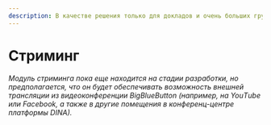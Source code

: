 ```yaml
---
description: В качестве решения только для докладов и очень больших групп
---
```


# Стриминг

_Модуль стриминга пока еще находится на стадии разработки, но предполагается, что он будет обеспечивать возможность внешней трансляции из видеоконференции BigBlueButton \(например, на YouТube или Facebook, а также в другие помещения в конференц-центре платформы DINA\)._

